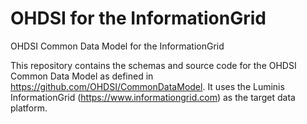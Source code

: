 # OHDSI for the InformationGrid
OHDSI Common Data Model for the InformationGrid

This repository contains the schemas and source code for the OHDSI Common Data Model as defined in https://github.com/OHDSI/CommonDataModel.
It uses the Luminis InformationGrid (https://www.informationgrid.com) as the target data platform.
